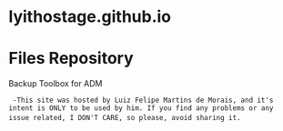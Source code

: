 # lyithostage.github.io
# Files Repository
Backup Toolbox for ADM

  ` ` `
  -This site was hosted by Luiz Felipe Martins de Morais, and it's intent is ONLY to be used by him. If you find any problems or any issue related, I DON'T CARE, so please, avoid sharing it.
  ` ` `

